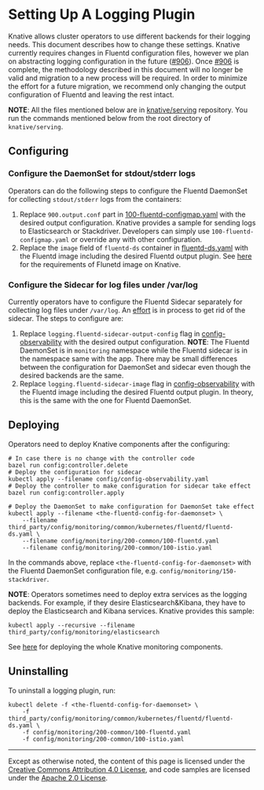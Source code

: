 # Setting Up A Logging Plugin

Knative allows cluster operators to use different backends for their logging
needs. This document describes how to change these settings. Knative currently
requires changes in Fluentd configuration files, however we plan on abstracting
logging configuration in the future
([#906](https://github.com/knative/serving/issues/906)). Once
[#906](https://github.com/knative/serving/issues/906) is complete, the
methodology described in this document will no longer be valid and migration to
a new process will be required. In order to minimize the effort for a future
migration, we recommend only changing the output configuration of Fluentd and
leaving the rest intact.

**NOTE**: All the files mentioned below are in
[knative/serving](https://github.com/knative/serving) repository. You run the
commands mentioned below from the root directory of `knative/serving`.

## Configuring

### Configure the DaemonSet for stdout/stderr logs

Operators can do the following steps to configure the Fluentd DaemonSet for
collecting `stdout/stderr` logs from the containers:

1. Replace `900.output.conf` part in
   [100-fluentd-configmap.yaml](https://https://github.com/knative/serving/blob/master/config/monitoring/150-elasticsearch/100-fluentd-configmap.yaml) with the
   desired output configuration. Knative provides a sample for sending logs to
   Elasticsearch or Stackdriver. Developers can simply use `100-fluentd-configmap.yaml`
   or override any with other configuration.
2. Replace the `image` field of `fluentd-ds` container
   in [fluentd-ds.yaml](https://github.com/knative/serving/blob/master/third_party/config/monitoring/common/kubernetes/fluentd/fluentd-ds.yaml)
   with the Fluentd image including the desired Fluentd output plugin.
   See [here](image/fluentd/README.md) for the requirements of Flunetd image
   on Knative.

### Configure the Sidecar for log files under /var/log

Currently operators have to configure the Fluentd Sidecar separately for
collecting log files under `/var/log`. An
[effort](https://github.com/knative/serving/issues/818)
is in process to get rid of the sidecar. The steps to configure are:

1. Replace `logging.fluentd-sidecar-output-config` flag in
   [config-observability](https://github.com/knative/serving/blob/master/config/config-observability.yaml)  with the
   desired output configuration. **NOTE**: The Fluentd DaemonSet is in
   `monitoring` namespace while the Fluentd sidecar is in the namespace same with
   the app. There may be small differences between the configuration for DaemonSet
   and sidecar even though the desired backends are the same.
1. Replace `logging.fluentd-sidecar-image` flag in
   [config-observability](https://github.com/knative/serving/blob/master/config/config-observability.yaml)
   with the Fluentd image including the desired Fluentd output plugin. In theory,
   this is the same with the one for Fluentd DaemonSet.

## Deploying

Operators need to deploy Knative components after the configuring:

```shell
# In case there is no change with the controller code
bazel run config:controller.delete
# Deploy the configuration for sidecar
kubectl apply --filename config/config-observability.yaml
# Deploy the controller to make configuration for sidecar take effect
bazel run config:controller.apply

# Deploy the DaemonSet to make configuration for DaemonSet take effect
kubectl apply --filename <the-fluentd-config-for-daemonset> \
    --filename third_party/config/monitoring/common/kubernetes/fluentd/fluentd-ds.yaml \
    --filename config/monitoring/200-common/100-fluentd.yaml
    --filename config/monitoring/200-common/100-istio.yaml
```

In the commands above, replace `<the-fluentd-config-for-daemonset>` with the
Fluentd DaemonSet configuration file, e.g. `config/monitoring/150-stackdriver`.

**NOTE**: Operators sometimes need to deploy extra services as the logging
backends. For example, if they desire Elasticsearch&Kibana, they have to deploy
the Elasticsearch and Kibana services. Knative provides this sample:

```shell
kubectl apply --recursive --filename third_party/config/monitoring/elasticsearch
```

See [here](/serving/installing-logging-metrics-traces.md) for deploying the whole Knative
monitoring components.

## Uninstalling

To uninstall a logging plugin, run:

```shell
kubectl delete -f <the-fluentd-config-for-daemonset> \
    -f third_party/config/monitoring/common/kubernetes/fluentd/fluentd-ds.yaml \
    -f config/monitoring/200-common/100-fluentd.yaml
    -f config/monitoring/200-common/100-istio.yaml
```

---

Except as otherwise noted, the content of this page is licensed under the
[Creative Commons Attribution 4.0 License](https://creativecommons.org/licenses/by/4.0/),
and code samples are licensed under the
[Apache 2.0 License](https://www.apache.org/licenses/LICENSE-2.0).
